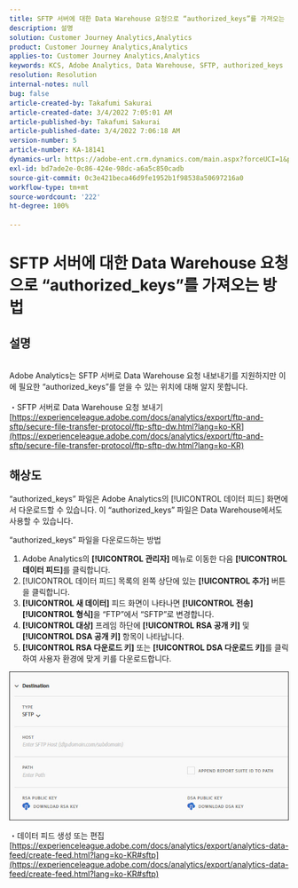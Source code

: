 ```yaml
---
title: SFTP 서버에 대한 Data Warehouse 요청으로 “authorized_keys”를 가져오는 방법
description: 설명
solution: Customer Journey Analytics,Analytics
product: Customer Journey Analytics,Analytics
applies-to: Customer Journey Analytics,Analytics
keywords: KCS, Adobe Analytics, Data Warehouse, SFTP, authorized_keys
resolution: Resolution
internal-notes: null
bug: false
article-created-by: Takafumi Sakurai
article-created-date: 3/4/2022 7:05:01 AM
article-published-by: Takafumi Sakurai
article-published-date: 3/4/2022 7:06:18 AM
version-number: 5
article-number: KA-18141
dynamics-url: https://adobe-ent.crm.dynamics.com/main.aspx?forceUCI=1&pagetype=entityrecord&etn=knowledgearticle&id=ba13bc65-899b-ec11-b400-00224805a4ef
exl-id: bd7ade2e-0c86-424e-98dc-a6a5c850cadb
source-git-commit: 0c3e421beca46d9fe1952b1f98538a50697216a0
workflow-type: tm+mt
source-wordcount: '222'
ht-degree: 100%

---
```


# SFTP 서버에 대한 Data Warehouse 요청으로 “authorized_keys”를 가져오는 방법

## 설명

<br>Adobe Analytics는 SFTP 서버로 Data Warehouse 요청 내보내기를 지원하지만 이에 필요한 “authorized_keys”를 얻을 수 있는 위치에 대해 알지 못합니다.<br><br>
・SFTP 서버로 Data Warehouse 요청 보내기
[https://experienceleague.adobe.com/docs/analytics/export/ftp-and-sftp/secure-file-transfer-protocol/ftp-sftp-dw.html?lang=ko-KR](https://experienceleague.adobe.com/docs/analytics/export/ftp-and-sftp/secure-file-transfer-protocol/ftp-sftp-dw.html?lang=ko-KR)

## 해상도


“authorized_keys” 파일은 Adobe Analytics의 [!UICONTROL 데이터 피드] 화면에서 다운로드할 수 있습니다. 이 “authorized_keys” 파일은 Data Warehouse에서도 사용할 수 있습니다.

“authorized_keys” 파일을 다운로드하는 방법

1. Adobe Analytics의 **[!UICONTROL 관리자]** 메뉴로 이동한 다음 **[!UICONTROL 데이터 피드]**&#x200B;를 클릭합니다.
2. [!UICONTROL 데이터 피드] 목록의 왼쪽 상단에 있는 **[!UICONTROL 추가]** 버튼을 클릭합니다.
3. **[!UICONTROL 새 데이터]** 피드 화면이 나타나면 **[!UICONTROL 전송]** **[!UICONTROL 형식]**&#x200B;을 “FTP”에서 “SFTP”로 변경합니다.
4. **[!UICONTROL 대상]** 프레임 하단에 **[!UICONTROL RSA 공개 키]** 및 **[!UICONTROL DSA 공개 키]** 항목이 나타납니다.
5. **[!UICONTROL RSA 다운로드 키]** 또는 **[!UICONTROL DSA 다운로드 키]**&#x200B;를 클릭하여 사용자 환경에 맞게 키를 다운로드합니다.


![](assets/50e37472-899b-ec11-b400-00224805a4ef.png)

・데이터 피드 생성 또는 편집
[https://experienceleague.adobe.com/docs/analytics/export/analytics-data-feed/create-feed.html?lang=ko-KR#sftp](https://experienceleague.adobe.com/docs/analytics/export/analytics-data-feed/create-feed.html?lang=ko-KR#sftp)
